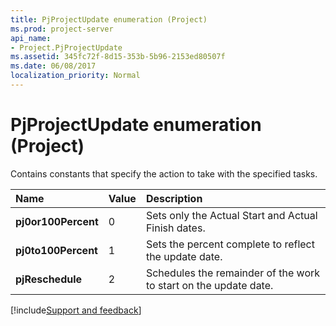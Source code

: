 ```yaml
---
title: PjProjectUpdate enumeration (Project)
ms.prod: project-server
api_name:
- Project.PjProjectUpdate
ms.assetid: 345fc72f-8d15-353b-5b96-2153ed80507f
ms.date: 06/08/2017
localization_priority: Normal
---
```



# PjProjectUpdate enumeration (Project)

Contains constants that specify the action to take with the specified tasks.



|Name|Value|Description|
|:-----|:-----|:-----|
|**pj0or100Percent**|0|Sets only the Actual Start and Actual Finish dates.|
|**pj0to100Percent**|1|Sets the percent complete to reflect the update date.|
|**pjReschedule**|2|Schedules the remainder of the work to start on the update date.|

[!include[Support and feedback](~/includes/feedback-boilerplate.md)]